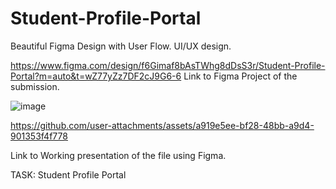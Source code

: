 # Student-Profile-Portal
Beautiful Figma Design with User Flow. UI/UX design. 

https://www.figma.com/design/f6Gimaf8bAsTWhg8dDsS3r/Student-Profile-Portal?m=auto&t=wZ77yZz7DF2cJ9G6-6
Link to Figma Project of the submission. 

![image](https://github.com/user-attachments/assets/be6e3c78-9cc1-45f0-8743-7b79a0b9a11d)


https://github.com/user-attachments/assets/a919e5ee-bf28-48bb-a9d4-901353f4f778


Link to Working presentation of the file using Figma.

TASK: Student Profile Portal 


